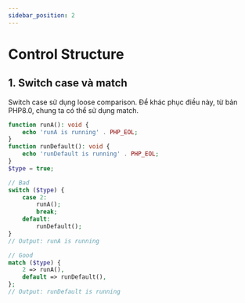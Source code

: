 ```yaml
---
sidebar_position: 2
---
```


# Control Structure

## 1. Switch case và match

Switch case sử dụng loose comparison. Để khác phục điều này, từ bản PHP8.0, chung ta có thể sử dụng match.

```php
function runA(): void {
    echo 'runA is running' . PHP_EOL;
}
function runDefault(): void {
    echo 'runDefault is running' . PHP_EOL;
}
$type = true;

// Bad
switch ($type) {
    case 2:
        runA();
        break;
    default:
        runDefault();
}
// Output: runA is running

// Good
match ($type) {
    2 => runA(),
    default => runDefault(),
};
// Output: runDefault is running
```
